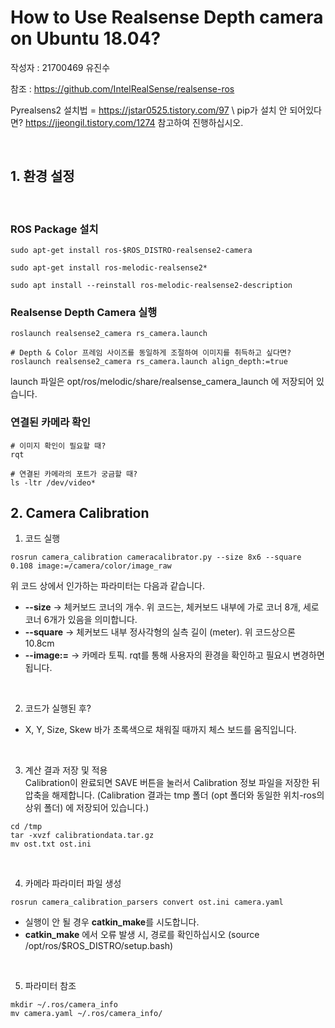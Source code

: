 # How to Use Realsense Depth camera on Ubuntu 18.04?

작성자 : 21700469 유진수

참조 : https://github.com/IntelRealSense/realsense-ros

Pyrealsens2 설치법 = https://jstar0525.tistory.com/97 \ 
pip가 설치 안 되어있다면? https://jjeongil.tistory.com/1274 참고하여 진행하십시오.


<br>

## 1. 환경 설정

<br> 

### ROS Package 설치
```
sudo apt-get install ros-$ROS_DISTRO-realsense2-camera

sudo apt-get install ros-melodic-realsense2*

sudo apt install --reinstall ros-melodic-realsense2-description

```

### Realsense Depth Camera 실행
```
roslaunch realsense2_camera rs_camera.launch

# Depth & Color 프레임 사이즈를 동일하게 조절하여 이미지를 취득하고 싶다면?
roslaunch realsense2_camera rs_camera.launch align_depth:=true

```
launch 파일은 opt/ros/melodic/share/realsense_camera_launch 에 저장되어 있습니다.


### 연결된 카메라 확인
```
# 이미지 확인이 필요할 때?
rqt

# 연결된 카메라의 포트가 궁금할 때?
ls -ltr /dev/video*
```

## 2. Camera Calibration

1. 코드 실행
```
rosrun camera_calibration cameracalibrator.py --size 8x6 --square 0.108 image:=/camera/color/image_raw
```

위 코드 상에서 인가하는 파라미터는 다음과 같습니다.
- **--size**     -> 체커보드 코너의 개수. 위 코드는, 체커보드 내부에 가로 코너 8개, 세로 코너 6개가 있음을 의미합니다.
- **--square**   -> 체커보드 내부 정사각형의 실측 길이 (meter). 위 코드상으론 10.8cm
- **--image:=**  -> 카메라 토픽. rqt를 통해 사용자의 환경을 확인하고 필요시 변경하면 됩니다.

<br>

2. 코드가 실행된 후? 
- X, Y, Size, Skew 바가 초록색으로 채워질 때까지 체스 보드를 움직입니다.

<br>

3. 계산 결과 저장 및 적용 \
Calibration이 완료되면 SAVE 버튼을 눌러서 Calibration 정보 파일을 저장한 뒤 압축을 해제합니다.
(Calibration 결과는 tmp 폴더 (opt 폴더와 동일한 위치-ros의 상위 폴더) 에 저장되어 있습니다.)
```
cd /tmp
tar -xvzf calibrationdata.tar.gz
mv ost.txt ost.ini
```

<br>

4. 카메라 파라미터 파일 생성
```
rosrun camera_calibration_parsers convert ost.ini camera.yaml
```
- 실행이 안 될 경우 **catkin_make**를 시도합니다.
- **catkin_make** 에서 오류 발생 시, 경로를 확인하십시오 (source /opt/ros/$ROS_DISTRO/setup.bash)

<br>

5. 파라미터 참조
```
mkdir ~/.ros/camera_info
mv camera.yaml ~/.ros/camera_info/
```


